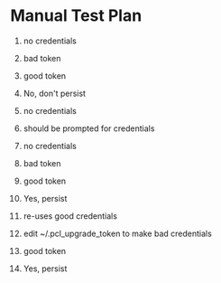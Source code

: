# Manual Test Plan

1) no credentials
2) bad token
3) good token
4) No, don't persist

1) no credentials
2) should be prompted for credentials

1) no credentials
2) bad token
3) good token
4) Yes, persist

1) re-uses good credentials

1) edit ~/.pcl_upgrade_token to make bad credentials
2) good token
3) Yes, persist

